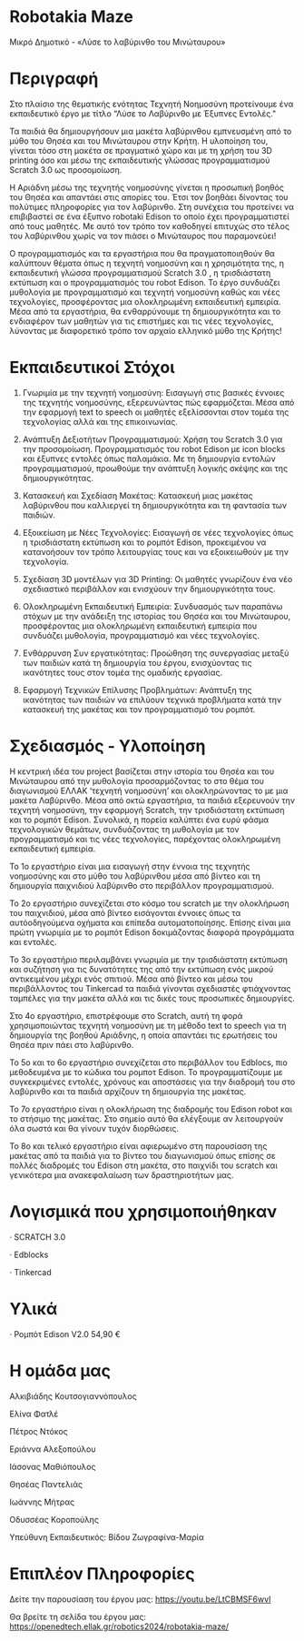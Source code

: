 # Robotakia Maze
 Μικρό Δημοτικό - «Λύσε το λαβύρινθο του Μινώταυρου»

# Περιγραφή
Στο πλαίσιο της θεματικής ενότητας Τεχνητή Νοημοσύνη προτείνουμε ένα εκπαιδευτικό έργο με τίτλο “Λύσε το Λαβύρινθο με Έξυπνες Εντολές."  

Τα παιδιά θα δημιουργήσουν μια μακέτα λαβύρινθου εμπνευσμένη από το μύθο του Θησέα και του Μινώταυρου στην Κρήτη. Η υλοποίηση του, γίνεται τόσο στη μακέτα σε πραγματικό χώρο και με τη χρήση του 3D printing όσο και μέσω της εκπαιδευτικής γλώσσας προγραμματισμού Scratch 3.0 ως προσομοίωση.    

Η Αριάδνη μέσω της τεχνητής νοημοσύνης γίνεται η προσωπική βοηθός του Θησέα και απαντάει στις απορίες του. Έτσι τον βοηθάει δίνοντας του πολύτιμες πληροφορίες για τον λαβύρινθο. Στη συνέχεια του προτείνει να επιβιβαστεί σε ένα έξυπνο robotaki Edison το οποίο έχει προγραμματιστεί από τους μαθητές. Με αυτό τον τρόπο τον καθοδηγεί επιτυχώς στο τέλος του λαβύρινθου χωρίς να τον πιάσει ο Μινώταυρος που παραμονεύει!  

Ο προγραμματισμός και τα εργαστήρια που θα πραγματοποιηθούν θα καλύπτουν  θέματα όπως η τεχνητή νοημοσύνη και η χρησιμότητα της, η εκπαιδευτική γλώσσα προγραμματισμού  Scratch 3.0 , η τρισδιάστατη εκτύπωση και ο προγραμματισμός του robot Edison. Το έργο συνδυάζει μυθολογία με προγραμματισμό και τεχνητή νοημοσύνη καθώς και νέες τεχνολογίες, προσφέροντας μια ολοκληρωμένη εκπαιδευτική εμπειρία. Μέσα από τα εργαστήρια, θα ενθαρρύνουμε τη δημιουργικότητα και το ενδιαφέρον των μαθητών για τις επιστήμες και τις νέες τεχνολογίες, λύνοντας με διαφορετικό τρόπο τον αρχαίο ελληνικό μύθο της Κρήτης! 

 # Εκπαιδευτικοί Στόχοι
1. Γνωριμία με την τεχνητή νοημοσύνη: Εισαγωγή στις βασικές έννοιες της τεχνητής νοημοσύνης, εξερευνώντας πώς εφαρμόζεται. Μέσα από την εφαρμογή text to speech οι μαθητές εξελίσσονται στον τομέα της τεχνολογίας αλλά και της επικοινωνίας.  

2. Ανάπτυξη Δεξιοτήτων Προγραμματισμού: Χρήση του Scratch 3.0 για την προσομοίωση. Προγραμματισμός του robot Edison με icon blocks και έξυπνες εντολές όπως παλαμάκια. Με τη δημιουργία εντολών προγραμματισμού, προωθούμε την ανάπτυξη λογικής σκέψης και της δημιουργικότητας. 

3. Κατασκευή και Σχεδίαση Μακέτας: Κατασκευή μιας μακέτας λαβύρινθου που καλλιεργεί τη δημιουργικότητα και τη φαντασία των παιδιών. 

4. Εξοικείωση με Νέες Τεχνολογίες: Εισαγωγή σε νέες τεχνολογίες όπως η τρισδιάστατη εκτύπωση και το ρομπότ Edison, προκειμένου να κατανοήσουν τον τρόπο λειτουργίας τους και να εξοικειωθούν με την τεχνολογία. 

5. Σχεδίαση 3D μοντέλων για 3D Printing: Οι μαθητές γνωρίζουν ένα νέο σχεδιαστικό περιβάλλον και ενισχύουν την δημιουργικότητα τους. 

6. Ολοκληρωμένη Εκπαιδευτική Εμπειρία: Συνδυασμός των παραπάνω στόχων με την ανάδειξη της ιστορίας του Θησέα και του Μινώταυρου, προσφέροντας μια ολοκληρωμένη εκπαιδευτική εμπειρία που συνδυάζει μυθολογία, προγραμματισμό και νέες τεχνολογίες. 

7. Ενθάρρυνση Συν εργατικότητας: Προώθηση της συνεργασίας μεταξύ των παιδιών κατά τη δημιουργία του έργου, ενισχύοντας τις ικανότητες τους στον τομέα της ομαδικής εργασίας.  

8. Εφαρμογή Τεχνικών Επίλυσης Προβλημάτων: Ανάπτυξη της ικανότητας των παιδιών να επιλύουν τεχνικά προβλήματα κατά την κατασκευή της μακέτας και τον προγραμματισμό του ρομπότ.  

# Σχεδιασμός - Υλοποίηση
H κεντρική ιδέα του project βασίζεται στην ιστορία του Θησέα και του Μινώταυρου από την μυθολογία προσαρμόζοντας το στο θέμα του διαγωνισμού ΕΛΛΑΚ ‘τεχνητή νοημοσύνη’ και ολοκληρώνοντας το με μια μακέτα Λαβύρινθο. Μέσα από οκτώ εργαστήρια, τα παιδιά εξερευνούν την τεχνητή νοημοσύνη, την εφαρμογή Scratch, την τρισδιάστατη εκτύπωση και το ρομπότ Edison. Συνολικά, η πορεία καλύπτει ένα ευρύ φάσμα τεχνολογικών θεμάτων, συνδυάζοντας τη μυθολογία με τον προγραμματισμό και τις νέες τεχνολογίες, παρέχοντας ολοκληρωμένη εκπαιδευτική εμπειρία.

Το 1ο εργαστήριο είναι μια εισαγωγή στην έννοια της τεχνητής νοημοσύνης και στο μύθο του λαβύρινθου μέσα από βίντεο και τη δημιουργία  παιχνιδιού λαβύρινθο στο περιβάλλον προγραμματισμού. 

Το 2ο εργαστήριο συνεχίζεται στο κόσμο του scratch με την ολοκλήρωση  του παιχνιδιού, μέσα από βίντεο εισάγονται έννοιες όπως τα αυτόοδηγούμενα οχήματα και επίπεδα αυτοματοποίησης. Επίσης είναι μια πρώτη γνωριμία με το ρομπότ Edison δοκιμάζοντας διαφορά προγράμματα και εντολές. 

Το 3ο εργαστήριο περιλαμβάνει γνωριμία με την τρισδιάστατη εκτύπωση και συζήτηση για τις δυνατότητες της από την εκτύπωση ενός μικρού αντικειμένου μέχρι ενός σπιτιού. Μέσα από βίντεο και μέσω του περιβάλλοντος του Τinkercad τα παιδιά γίνονται σχεδιαστές φτιάχνοντας ταμπέλες για την μακέτα αλλά και τις δικές τους προσωπικές δημιουργίες.

Στο 4ο εργαστήριο, επιστρέφουμε στο Scratch, αυτή τη φορά  χρησιμοποιώντας τεχνητή νοημοσύνη με τη μέθοδο text to speech για τη  δημιουργία της βοηθού Αριάδνης, η οποία απαντάει τις ερωτήσεις του Θησέα πριν πάει στο λαβύρινθο. 

Το 5ο και το 6ο εργαστήριο συνεχίζεται στο περιβάλλον του Edblocs, πιο μεθοδευμένα με το κώδικα του ρομποτ Edison. Το προγραμματίζουμε με συγκεκριμένες εντολές, χρόνους και αποστάσεις για την διαδρομή του στο λαβύρινθο και τα παιδιά αρχίζουν τη δημιουργία της μακέτας.

Το 7ο εργαστήριο είναι η ολοκλήρωση της διαδρομής του Edison robot και το στήσιμο της μακέτας. Στο σημείο αυτό θα ελέγξουμε αν λειτουργούν όλα σωστά και θα γίνουν τυχόν διορθώσεις.

Το 8ο και τελικό εργαστήριο είναι αφιερωμένο στη παρουσίαση της μακέτας από τα παιδιά για το βίντεο του διαγωνισμού όπως επίσης σε πολλές διαδρομές του Εdison στη μακέτα, στο παιχνίδι του scratch και γενικότερα μια ανακεφαλαίωση των δραστηριοτήτων μας.

# Λογισμικά που χρησιμοποιήθηκαν
· SCRATCH 3.0

· Edblocks

· Tinkercad


 # Υλικά
· Ρομπότ Edison V2.0  54,90 €

# Η ομάδα μας
Αλκιβιάδης Κουτσογιαννόπουλος

Ελίνα Φατλέ

Πέτρος Ντόκος

Εριάννα Αλεξοπούλου

Ιάσονας Μαθιόπουλος

Θησέας Παντελιάς

Ιωάννης Μήτρας

Οδυσσέας Κοροπούλης

Υπεύθυνη Εκπαιδευτικός: Βίδου Ζωγραφίνα-Μαρία 

# Επιπλέον Πληροφορίες
Δείτε την παρουσίαση του έργου μας: https://youtu.be/LtCBMSF6wvI

Θα βρείτε τη σελίδα του έργου μας: https://openedtech.ellak.gr/robotics2024/robotakia-maze/
